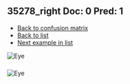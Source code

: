 ## 35278_right Doc: 0 Pred: 1
- [Back to confusion matrix](https://github.com/juliandewit/kaggle_retinopathy/blob/master/matrix.md)
- [Back to list](https://github.com/juliandewit/kaggle_retinopathy/blob/master/lists/01/list.md)
- [Next example in list](https://github.com/juliandewit/kaggle_retinopathy/blob/master/lists/01/35/35288_right.md)

![Eye](https://retinopaty.blob.core.windows.net/size1024/35278_right_0.jpeg)

### 

![Eye]()
